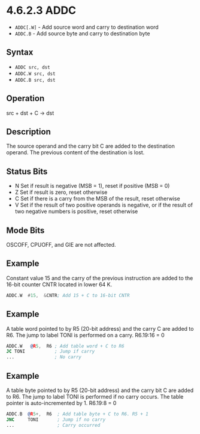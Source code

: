 # 4.6.2.3 ADDC

- `ADDC[.W]` - Add source word and carry to destination word
- `ADDC.B` - Add source byte and carry to destination byte

## Syntax

- `ADDC src, dst`
- `ADDC.W src, dst`
- `ADDC.B src, dst`

## Operation

src + dst + C → dst

## Description

The source operand and the carry bit C are added to the destination operand. The previous content of the
destination is lost.

## Status Bits

- N Set if result is negative (MSB = 1), reset if positive (MSB = 0)
- Z Set if result is zero, reset otherwise
- C Set if there is a carry from the MSB of the result, reset otherwise
- V Set if the result of two positive operands is negative, or if the result of two negative numbers is positive,
  reset otherwise

## Mode Bits

OSCOFF, CPUOFF, and GIE are not affected.

## Example

Constant value 15 and the carry of the previous instruction are added to the 16-bit counter CNTR located in
lower 64 K.

```asm
ADDC.W  #15,  &CNTR; Add 15 + C to 16-bit CNTR
```

## Example

A table word pointed to by R5 (20-bit address) and the carry C are added to R6. The jump to label TONI is
performed on a carry. R6.19:16 = 0

```asm
ADDC.W   @R5,  R6 ; Add table word + C to R6
JC TONI           ; Jump if carry
...               ; No carry
```

## Example

A table byte pointed to by R5 (20-bit address) and the carry bit C are added to R6. The jump to label TONI is
performed if no carry occurs. The table pointer is auto-incremented by 1. R6.19:8 = 0

```asm
ADDC.B  @R5+,  R6  ; Add table byte + C to R6. R5 + 1
JNC     TONI       ; Jump if no carry
...                ; Carry occurred
```
